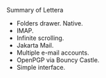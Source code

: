 Summary of Lettera

<ul>
<li>Folders drawer. Native.</li>
<li>IMAP.</li>
<li>Infinite scrolling.</li>
<li>Jakarta Mail.</li>
<li>Multiple e-mail accounts.</li>
<li>OpenPGP via Bouncy Castle.</li>
<li>Simple interface.</li>
</ul>
